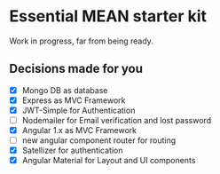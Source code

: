 # Essential MEAN starter kit

Work in progress, far from being ready.

## Decisions made for you

- [x] Mongo DB as database
- [x] Express as MVC Framework
- [x] JWT-Simple for Authentication
- [ ] Nodemailer for Email verification and lost password
- [x] Angular 1.x as MVC Framework
- [ ] new angular component router for routing
- [x] Satellizer for authentication
- [x] Angular Material for Layout and UI components

